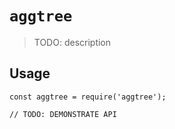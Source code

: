 # `aggtree`

> TODO: description

## Usage

```
const aggtree = require('aggtree');

// TODO: DEMONSTRATE API
```
